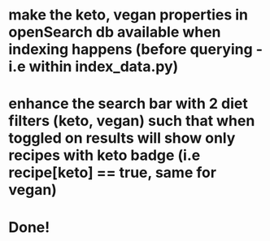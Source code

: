 # make the keto, vegan properties in openSearch db available when indexing happens (before querying - i.e within index_data.py)
# enhance the search bar with 2 diet filters (keto, vegan) such that when toggled on results will show only recipes with keto badge (i.e recipe[keto] == true, same for vegan)
# Done!